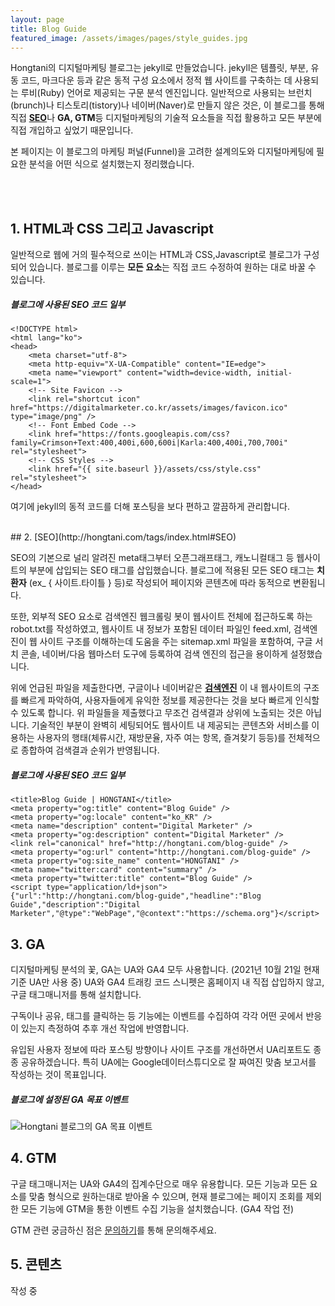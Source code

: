 ```yaml
---
layout: page
title: Blog Guide
featured_image: /assets/images/pages/style_guides.jpg
---
```


Hongtani의 디지털마케팅 블로그는 jekyll로 만들었습니다. jekyll은 템플릿, 부분, 유동 코드, 마크다운 등과 같은 동적 구성 요소에서 정적 웹 사이트를 구축하는 데 사용되는 루비(Ruby) 언어로 제공되는 구문 분석 엔진입니다. 일반적으로 사용되는 브런치(brunch)나 티스토리(tistory)나 네이버(Naver)로 만들지 않은 것은, 이 블로그를 통해 직접 [**SEO**](https://digitalmarketer.co.kr/tags/index.html#SEO)나 **GA, GTM**등 디지털마케팅의 기술적 요소들을 직접 활용하고 모든 부분에 직접 개입하고 싶었기 때문입니다.

본 페이지는 이 블로그의 마케팅 퍼널(Funnel)을 고려한 설계의도와 디지털마케팅에 필요한 분석을 어떤 식으로 설치했는지 정리했습니다.

<br>
<br>


## 1. HTML과 CSS 그리고 Javascript
일반적으로 웹에 거의 필수적으로 쓰이는 HTML과 CSS,Javascript로 블로그가 구성되어 있습니다.
블로그를 이루는 **모든 요소**는 직접 코드 수정하여 원하는 대로 바꿀 수 있습니다.

##### 블로그에 사용된 SEO 코드 일부
<pre><code class="language-markup">&lt;!DOCTYPE html&gt;
&lt;html lang="ko"&gt;
&lt;head&gt;
    &lt;meta charset="utf-8"&gt;
    &lt;meta http-equiv="X-UA-Compatible" content="IE=edge"&gt;
    &lt;meta name="viewport" content="width=device-width, initial-scale=1"&gt;
    &lt;!-- Site Favicon --&gt;
    &lt;link rel="shortcut icon" href="https://digitalmarketer.co.kr/assets/images/favicon.ico" type="image/png" /&gt;
    &lt;!-- Font Embed Code --&gt;
    &lt;link href="https://fonts.googleapis.com/css?family=Crimson+Text:400,400i,600,600i|Karla:400,400i,700,700i" rel="stylesheet"&gt;
    &lt;!-- CSS Styles --&gt;
    &lt;link href="{{ site.baseurl }}/assets/css/style.css" rel="stylesheet"&gt;
&lt;/head&gt;
</code></pre>
여기에 jekyll의 동적 코드를 더해 포스팅을 보다 편하고 깔끔하게 관리합니다.


<br>
## 2. [SEO](http://hongtani.com/tags/index.html#SEO)

SEO의 기본으로 널리 알려진 meta태그부터 오픈그래프태그, 캐노니컬태그 등 웹사이트의 <head> 부분에 삽입되는 SEO 태그를 삽입했습니다.
블로그에 적용된 모든 SEO 태그는 **치환자** (ex_ { 사이트.타이틀 } 등)로 작성되어 페이지와 콘텐츠에 따라 동적으로 변환됩니다.

또한, 외부적 SEO 요소로 검색엔진 웹크롤링 봇이 웹사이트 전체에 접근하도록 하는 robot.txt를 작성하였고, 웹사이트 내 정보가 포함된 데이터 파일인 feed.xml, 검색엔진이 웹 사이트 구조를 이해하는데 도움을 주는 sitemap.xml 파일을 포함하여, 구글 서치 콘솔, 네이버/다음 웹마스터 도구에 등록하여 검색 엔진의 접근을 용이하게 설정했습니다.

위에 언급된 파일을 제출한다면, 구글이나 네이버같은 **[검색엔진](http://hongtani.com/tags/index.html#검색엔진)** 이 내 웹사이트의 구조를 빠르게 파악하여, 사용자들에게 유익한 정보를 제공한다는 것을 보다 빠르게 인식할 수 있도록 합니다. 위 파일들을 제출했다고 무조건 검색결과 상위에 노출되는 것은 아닙니다. 기술적인 부분이 완벽히 세팅되어도 웹사이트 내 제공되는 콘텐츠와 서비스를 이용하는 사용자의 행태(체류시간, 재방문율, 자주 여는 항목, 즐겨찾기 등등)를 전체적으로 종합하여 검색결과 순위가 반영됩니다.

##### 블로그에 사용된 SEO 코드 일부
<pre><code class="language-markup">&lt;title&gt;Blog Guide | HONGTANI&lt;/title&gt;
&lt;meta property="og:title" content="Blog Guide" /&gt;
&lt;meta property="og:locale" content="ko_KR" /&gt;
&lt;meta name="description" content="Digital Marketer" /&gt;
&lt;meta property="og:description" content="Digital Marketer" /&gt;
&lt;link rel="canonical" href="http://hongtani.com/blog-guide" /&gt;
&lt;meta property="og:url" content="http://hongtani.com/blog-guide" /&gt;
&lt;meta property="og:site_name" content="HONGTANI" /&gt;
&lt;meta name="twitter:card" content="summary" /&gt;
&lt;meta property="twitter:title" content="Blog Guide" /&gt;
&lt;script type="application/ld+json"&gt;
{"url":"http://hongtani.com/blog-guide","headline":"Blog Guide","description":"Digital Marketer","@type":"WebPage","@context":"https://schema.org"}&lt;/script&gt;
</code></pre>


## 3. GA

  디지털마케팅 분석의 꽃, GA는 UA와 GA4 모두 사용합니다. (2021년 10월 21일 현재 기준 UA만 사용 중)
  UA와 GA4 트래킹 코드 스니펫은 홈페이지 내 직접 삽입하지 않고, 구글 태그매니저를 통해 설치합니다.

  구독이나 공유, 태그를 클릭하는 등 기능에는 이벤트를 수집하여 각각 어떤 곳에서 반응이 있는지 측정하여 추후 개선 작업에 반영합니다.

  유입된 사용자 정보에 따라 포스팅 방향이나 사이트 구조를 개선하면서 UA리포트도 종종 공유하겠습니다.
  특히 UA에는 Google데이터스튜디오로 잘 짜여진 맞춤 보고서를 작성하는 것이 목표입니다.

##### 블로그에 설정된 GA 목표 이벤트

![Hongtani 블로그의 GA 목표 이벤트](https://digitalmarketer.co.kr//assets/images/posts/2021/myga_1.jpg)


## 4. GTM

  구글 태그매니저는 UA와 GA4의 집계수단으로 매우 유용합니다.
  모든 기능과 모든 요소를 맞춤 형식으로 원하는대로 받아올 수 있으며, 현재 블로그에는 페이지 조회를 제외한 모든 기능에 GTM을 통한 이벤트 수집 기능을 설치했습니다. (GA4 작업 전)

  GTM 관련 궁금하신 점은 [문의하기](https://digitalmarketer.co.kr//contact)를 통해 문의해주세요.

## 5. 콘텐츠

  작성 중
